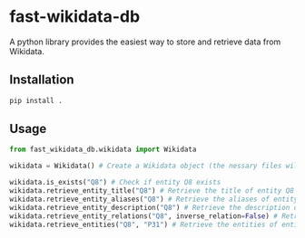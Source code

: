 # fast-wikidata-db
A python library provides the easiest way to store and retrieve data from Wikidata.

## Installation
```bash
pip install .
```

## Usage
```python
from fast_wikidata_db.wikidata import Wikidata

wikidata = Wikidata() # Create a Wikidata object (the nessary files will be downloaded automatically)

wikidata.is_exists("Q8") # Check if entity Q8 exists
wikidata.retrieve_entity_title("Q8") # Retrieve the title of entity Q8
wikidata.retrieve_entity_aliases("Q8") # Retrieve the aliases of entity Q8
wikidata.retrieve_entity_description("Q8") # Retrieve the description of entity Q8
wikidata.retrieve_entity_relations("Q8", inverse_relation=False) # Retrieve the relations of entity Q8
wikidata.retrieve_entities("Q8", "P31") # Retrieve the entities of entity Q8 with relation P31